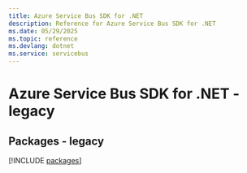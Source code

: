 ```yaml
---
title: Azure Service Bus SDK for .NET
description: Reference for Azure Service Bus SDK for .NET
ms.date: 05/29/2025
ms.topic: reference
ms.devlang: dotnet
ms.service: servicebus
---
```

# Azure Service Bus SDK for .NET - legacy
## Packages - legacy
[!INCLUDE [packages](service-bus-index.md)]